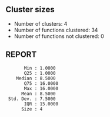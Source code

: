 ## Cluster sizes
* Number of clusters: 4
* Number of functions clustered: 34
* Number of functions not clustered: 0

## REPORT
```
       Min : 1.0000
       Q25 : 1.0000
    Median : 8.5000
       Q75 : 16.0000
       Max : 16.0000
      Mean : 8.5000
 Std. Dev. : 7.5000
       IQR : 15.0000
      Size : 4
```